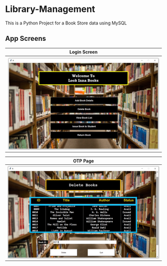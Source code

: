 # Library-Management
This is a Python Project for a Book Store data using MySQL


App Screens
-------
| Login Screen    |
| ------------- |
| <img src ="p1.jpg" width = "600" height = "300">     |

| OTP Page       |
| ------------- |
| <img src ="p3.jpg" width = "600" height = "300">      |
